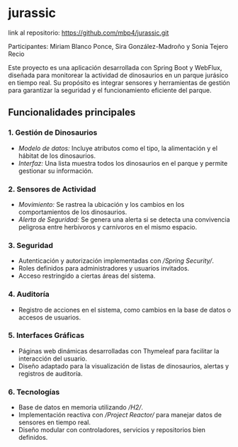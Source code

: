 # jurassic
 
link al repositorio: https://github.com/mbp4/jurassic.git

Participantes: Miriam Blanco Ponce, Sira González-Madroño y Sonia Tejero Recio

Este proyecto es una aplicación desarrollada con Spring Boot y WebFlux, diseñada para monitorear la actividad de dinosaurios en un parque jurásico en tiempo real. Su propósito es integrar sensores y herramientas de gestión para garantizar la seguridad y el funcionamiento eficiente del parque.

## Funcionalidades principales
### 1. Gestión de Dinosaurios
- *Modelo de datos:* Incluye atributos como el tipo, la alimentación y el hábitat de los dinosaurios.
- *Interfaz:* Una lista muestra todos los dinosaurios en el parque y permite gestionar su información.

### 2. Sensores de Actividad
- *Movimiento:* Se rastrea la ubicación y los cambios en los comportamientos de los dinosaurios.
- *Alerta de Seguridad:* Se genera una alerta si se detecta una convivencia peligrosa entre herbívoros y carnívoros en el mismo espacio.

### 3. Seguridad
- Autenticación y autorización implementadas con */Spring Security/*.
- Roles definidos para administradores y usuarios invitados.
- Acceso restringido a ciertas áreas del sistema.

### 4. Auditoría
- Registro de acciones en el sistema, como cambios en la base de datos o accesos de usuarios.

### 5. Interfaces Gráficas
- Páginas web dinámicas desarrolladas con Thymeleaf para facilitar la interacción del usuario.
- Diseño adaptado para la visualización de listas de dinosaurios, alertas y registros de auditoría.

### 6. Tecnologías
- Base de datos en memoria utilizando */H2/*.
- Implementación reactiva con */Project Reactor/* para manejar datos de sensores en tiempo real.
- Diseño modular con controladores, servicios y repositorios bien definidos.
